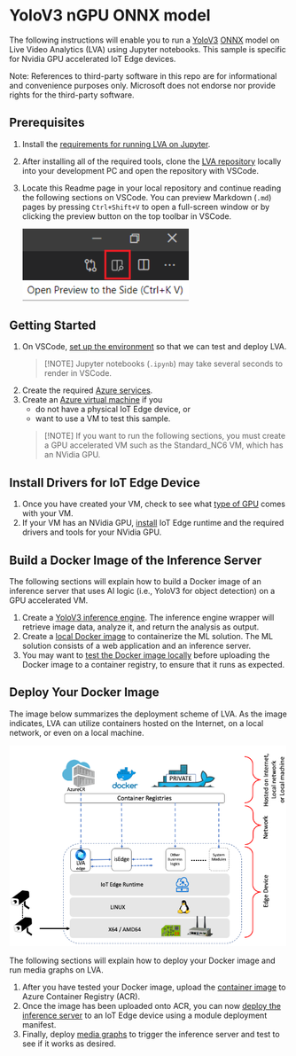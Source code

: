 # YoloV3 nGPU ONNX model
The following instructions will enable you to run a [YoloV3](http://pjreddie.com/darknet/yolo/) [ONNX](http://onnx.ai/) model on Live Video Analytics (LVA) using Jupyter notebooks. This sample is specific for Nvidia GPU accelerated IoT Edge devices. 

Note: References to third-party software in this repo are for informational and convenience purposes only. Microsoft does not endorse nor provide rights for the third-party software.

## Prerequisites
1. Install the [requirements for running LVA on Jupyter](../01_requirements.md).
2. After installing all of the required tools, clone the [LVA repository](/../../) locally into your development PC and open the repository with VSCode. 
3. Locate this Readme page in your local repository and continue reading the following sections on VSCode. You can preview Markdown (`.md`) pages by pressing `Ctrl+Shift+V` to open a full-screen window or by clicking the preview button on the top toolbar in VSCode.  
   
   <img src="../documents/markdown_preview.png" width=300px/> 
   
## Getting Started
1. On VSCode, [set up the environment](../02_setup_environment.ipynb) so that we can test and deploy LVA.
   ><span>[!NOTE]</span>
   >Jupyter notebooks (`.ipynb`) may take several seconds to render in VSCode.
2. Create the required [Azure services](../03_create_azure_services.ipynb).
3. Create an [Azure virtual machine](../04_create_vm_iotedge_device.ipynb) if you
   * do not have a physical IoT Edge device, or 
   * want to use a VM to test this sample.
    > <span>[!NOTE]</span>
    > If you want to run the following sections, you must create a GPU accelerated VM such as the Standard_NC6 VM, which has an NVidia GPU.

<!--
    Change the following steps based on specific instructions.
-->

## Install Drivers for IoT Edge Device
1. Once you have created your VM, check to see what [type of GPU](https://docs.microsoft.com/en-us/azure/virtual-machines/sizes-gpu?toc=/azure/virtual-machines/linux/toc.json&bc=/azure/virtual-machines/linux/breadcrumb/toc.json) comes with your VM. 
2. If your VM has an NVidia GPU, [install](../06_install_iotedge_runtime_gpu.md) IoT Edge runtime and the required drivers and tools for your NVidia GPU. 

## Build a Docker Image of the Inference Server
The following sections will explain how to build a Docker image of an inference server that uses AI logic (i.e., YoloV3 for object detection) on a GPU accelerated VM.
1. Create a [YoloV3 inference engine](yg1_create_inference_engine.ipynb). The inference engine wrapper will retrieve image data, analyze it, and return the analysis as output.
2. Create a [local Docker image](yg2_create_local_container_image.ipynb) to containerize the ML solution. The ML solution consists of a web application and an inference server.
3. You may want to [test the Docker image locally](yg3_local_test.ipynb) before uploading the Docker image to a container registry, to ensure that it runs as expected.

## Deploy Your Docker Image
The image below summarizes the deployment scheme of LVA. As the image indicates, LVA can utilize containers hosted on the Internet, on a local network, or even on a local machine.

<img src="../documents/_architecture.png" width=500px/>  

The following sections will explain how to deploy your Docker image and run media graphs on LVA. 

1. After you have tested your Docker image, upload the [container image](../07_upload_container_image_to_acr.ipynb) to Azure Container Registry (ACR).
2. Once the image has been uploaded onto ACR, you can now [deploy the inference server](../08_deploy_iotedge_modules.ipynb) to an IoT Edge device using a module deployment manifest. 
3. Finally, deploy [media graphs](../09_deploy_media_graph.ipynb) to trigger the inference server and test to see if it works as desired.
